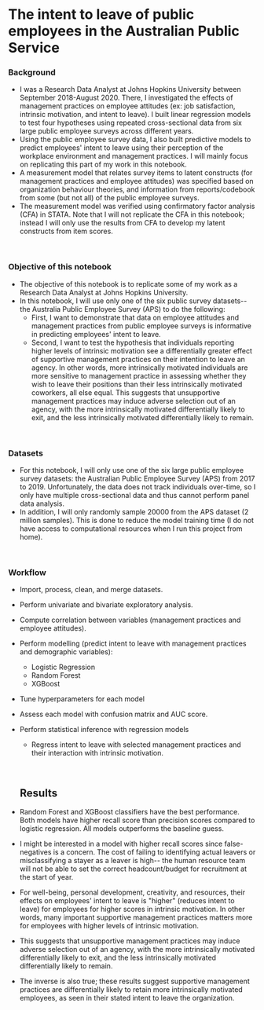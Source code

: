 # The intent to leave of public employees in the Australian Public Service

### Background

- I was a Research Data Analyst at Johns Hopkins University between September 2018-August 2020. There, I investigated the effects of management practices on employee attitudes (ex: job satisfaction, intrinsic motivation, and intent to leave). I built linear regression models to test four hypotheses using repeated cross-sectional data from six large public employee surveys across different years. 
- Using the public employee survey data, I also built predictive models to predict employees' intent to leave using their perception of the workplace environment and management practices. I will mainly focus on replicating this part of my work in this notebook.
- A measurement model that relates survey items to latent constructs (for management practices and employee attitudes) was specified based on organization behaviour theories, and information from reports/codebook from some (but not all) of the public employee surveys. 
- The measurement model was verified using confirmatory factor analysis (CFA) in STATA. Note that I will not replicate the CFA in this notebook; instead I will only use the results from CFA to develop my latent constructs from item scores.

<br>

### Objective of this notebook

- The objective of this notebook is to replicate some of my work as a Research Data Analyst at Johns Hopkins University. 
- In this notebook, I will use only one of the six public survey datasets-- the Australia Public Employee Survey (APS) to do the following:
  - First, I want to demonstrate that data on employee attitudes and management practices from public employee surveys is informative in predicting employees' intent to leave.
  - Second, I want to test the hypothesis that individuals reporting higher levels of intrinsic motivation see a differentially greater effect of supportive management practices on their intention to leave an agency. In other words, more intrinsically motivated individuals are more sensitive to management practice in assessing whether they wish to leave their positions than their less intrinsically motivated coworkers, all else equal. This suggests that unsupportive management practices may induce adverse selection out of an agency, with the more intrinsically motivated differentially likely to exit, and the less intrinsically motivated differentially likely to remain.

<br>



### Datasets 

- For this notebook, I will only use one of the six large public employee survey datasets: the Australian Public Employee Survey (APS) from 2017 to 2019.   Unfortunately, the data does not track individuals over-time, so I only have multiple cross-sectional data and thus cannot perform panel data analysis.
- In addition, I will only randomly sample 20000 from the APS dataset (2 million samples).  This is done to reduce the model training time (I do not have access to computational resources when I run this project from home).

<br>

### Workflow

- Import, process, clean, and merge datasets.

- Perform univariate and bivariate exploratory analysis.

- Compute correlation between variables (management practices and employee attitudes).

- Perform modelling (predict intent to leave with management practices and demographic variables):

  - Logistic Regression
  - Random Forest
  - XGBoost

- Tune hyperparameters for each model

- Assess each model with confusion matrix and AUC score.

- Perform statistical inference with regression models

  - Regress intent to leave with selected management practices and their interaction with intrinsic motivation.

    <br>

  ## Results

- Random Forest and XGBoost classifiers have the best performance.  Both models have higher recall score than precision scores compared to logistic regression. All models outperforms the baseline guess.

-  I might be interested in a model with higher recall scores since false-negatives is a concern. The cost of failing to identifying actual leavers or misclassifying a stayer as a leaver is high-- the human resource team will not be able to set the correct headcount/budget for recruitment at the start of year.

- For well-being, personal development, creativity, and resources, their effects on employees' intent to leave is "higher" (reduces intent to leave) for employees for higher scores in intrinsic motivation. In other words, many important supportive management practices matters more for employees with higher levels of intrinsic motivation.

- This suggests that unsupportive management practices may induce adverse selection out of an agency, with the more intrinsically motivated differentially likely to exit, and the less intrinsically motivated differentially likely to remain.

- The inverse is also true; these results suggest supportive management practices are differentially likely to retain more intrinsically motivated employees, as seen in their stated intent to leave the organization.

